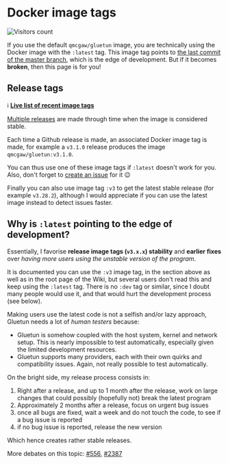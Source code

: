 # Docker image tags

![Visitors count](https://visitor-badge.laobi.icu/badge?page_id=gluetun.faq.dockerimage)

If you use the default `qmcgaw/gluetun` image, you are technically using the Docker image with the `:latest` tag.
This image tag points to [the last commit of the master branch](https://github.com/qdm12/gluetun/commits/master/), which is the edge of development.
But if it becomes **broken**, then this page is for you!

## Release tags

ℹ️ [**Live list of recent image tags**](https://hub.docker.com/r/qmcgaw/gluetun/tags?page=1&page_size=&ordering=last_updated&name=v3)

[Multiple releases](https://github.com/qdm12/gluetun/releases) are made through time when the image is considered stable.

Each time a Github release is made, an associated Docker image tag is made, for example a `v3.1.0` release produces the image `qmcgaw/gluetun:v3.1.0`.

You can thus use one of these image tags if `:latest` doesn't work for you. Also, don't forget to [create an issue](https://github.com/qdm12/gluetun/issues/new/choose) for it 😉

Finally you can also use image tag `:v3` to get the latest stable release (for example `v3.28.2`),
although I would appreciate if you can use the latest image instead to detect issues faster.

## Why is `:latest` pointing to the edge of development?

Essentially, I favorise **release image tags (`v3.x.x`) stability** and **earlier fixes** over *having more users using the unstable version of the program*.

It is documented you can use the `:v3` image tag, in the section above as well as in the root page of the Wiki, but several users don't read this and keep using the `:latest` tag.
There is no `:dev` tag or similar, since I doubt many people would use it, and that would hurt the development process (see below).

Making users use the latest code is not a selfish and/or lazy approach, Gluetun needs a lot of *human testers* because:

- Gluetun is somehow coupled with the host system, kernel and network setup. This is nearly impossible to test automatically, especially given the limited development resources.
- Gluetun supports many providers, each with their own quirks and compatibility issues. Again, not really possible to test automatically.

On the bright side, my release process consists in:

1. Right after a release, and up to 1 month after the release, work on large changes that could possibly (hopefully not) break the latest program
1. Approximately 2 months after a release, focus on urgent bug issues
1. once all bugs are fixed, wait a week and do not touch the code, to see if a bug issue is reported
1. if no bug issue is reported, release the new version

Which hence creates rather stable releases.

More debates on this topic: [#556](https://github.com/qdm12/gluetun/issues/556), [#2387](https://github.com/qdm12/gluetun/issues/2387#issuecomment-2262051998)
